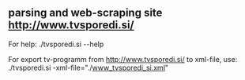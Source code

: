 
## parsing and web-scraping site http://www.tvsporedi.si/

For help:
./tvsporedi.si --help

For export tv-programm from http://www.tvsporedi.si/ to xml-file, use:
./tvsporedi.si -xml-file="./www_tvsporedi_si.xml"

